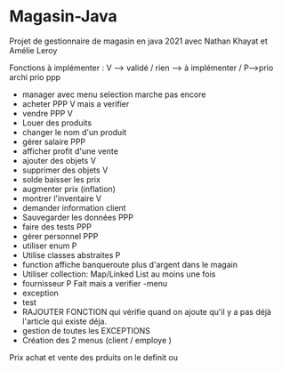 # Magasin-Java
Projet  de gestionnaire de magasin en java 2021 avec Nathan Khayat et Amélie Leroy

Fonctions à implémenter :  V --> validé / rien --> à implémenter / P-->prio
archi prio ppp


- manager avec menu selection marche pas encore 
- acheter PPP V mais a verifier
- vendre PPP V 
- Louer des produits
- changer le nom d'un produit
- gérer salaire PPP
- afficher profit d'une vente
- ajouter des objets V 
- supprimer des objets V 
- solde baisser les prix 
- augmenter prix (inflation)
- montrer l'inventaire V 
- demander information client
- Sauvegarder les données PPP
- faire des tests PPP
- gérer personnel PPP
- utiliser enum P
- Utilise classes abstraites P 
- function affiche banqueroute plus d'argent dans le magain
- Utiliser collection: Map/Linked List au moins une fois 
- fournisseur P Fait mais a verifier 
-menu
- exception
- test
-  RAJOUTER FONCTION qui vérifie quand on ajoute qu'il y a pas déjà l'article qui existe déja.
- gestion de toutes les EXCEPTIONS 
- Création des 2 menus (client / employe ) 


Prix achat et vente des prduits on le definit ou
